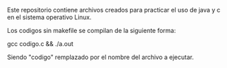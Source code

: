 Este repositorio contiene archivos creados para practicar el uso de java y c en el sistema operativo Linux.

Los codigos sin makefile se compilan de la siguiente forma:

gcc codigo.c  && ./a.out

Siendo "codigo" remplazado por el nombre del archivo a ejecutar.